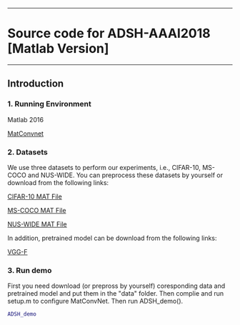 
---
#  Source code for ADSH-AAAI2018 [Matlab Version]
---
## Introduction
### 1. Running Environment
Matlab 2016

[MatConvnet](http://www.vlfeat.org/matconvnet/)
### 2. Datasets
We use three datasets to perform our experiments, i.e., CIFAR-10, MS-COCO and NUS-WIDE. You can preprocess these datasets by yourself or download from the following links:

[CIFAR-10 MAT File](http://pan.baidu.com/s/1miMgd7q)

[MS-COCO MAT File]()

[NUS-WIDE MAT File]()

In addition, pretrained model can be download from the following links:

[VGG-F](http://pan.baidu.com/s/1slhusrF)

### 3. Run demo
First you need download (or prepross by yourself) coresponding data and pretrained model and put them in the "data" folder. Then complie and run setup.m to configure MatConvNet.
Then run ADSH_demo().
```matlab
ADSH_demo
```